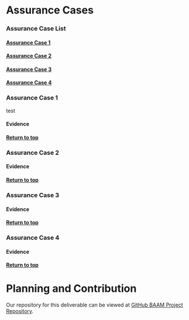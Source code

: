 # Assurance Cases

### Assurance Case List

#### [Assurance Case 1](#assurance-case-1)

#### [Assurance Case 2](#assurance-case-2)

#### [Assurance Case 3](#assurance-case-3)

#### [Assurance Case 4](#assurance-case-4)

### Assurance Case 1

test

#### Evidence

#### [Return to top](#assurance-case-list)

### Assurance Case 2

#### Evidence

#### [Return to top](#assurance-case-list)

### Assurance Case 3

#### Evidence

#### [Return to top](#assurance-case-list)

### Assurance Case 4

#### Evidence

#### [Return to top](#assurance-case-list)


# Planning and Contribution

Our repository for this deliverable can be viewed at [GitHub BAAM Project Repository](https://github.com/mroejr/BAAM/milestone/3).
